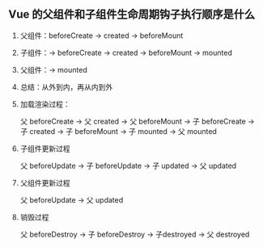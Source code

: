 ## Vue 的父组件和子组件生命周期钩子执行顺序是什么

1. 父组件：beforeCreate -> created -> beforeMount
2. 子组件：-> beforeCreate -> created -> beforeMount -> mounted
3. 父组件：-> mounted
4. 总结：从外到内，再从内到外



1. 加载渲染过程：

   父 beforeCreate -> 父 created -> 父 beforeMount -> 子 beforeCreate -> 子 created -> 子 beforeMount -> 子 mounted -> 父 mounted

2. 子组件更新过程

   父 beforeUpdate -> 子 beforeUpdate -> 子 updated -> 父 updated

3. 父组件更新过程

   父 beforeUpdate -> 父 updated

4. 销毁过程

   父 beforeDestroy -> 子 beforeDestroy -> 子destroyed -> 父 destroyed

